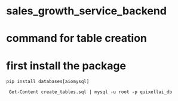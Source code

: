 # sales_growth_service_backend

# command for table creation
# first install the package
```
pip install databases[aiomysql]

```

```
 Get-Content create_tables.sql | mysql -u root -p quixellai_db
 
```


